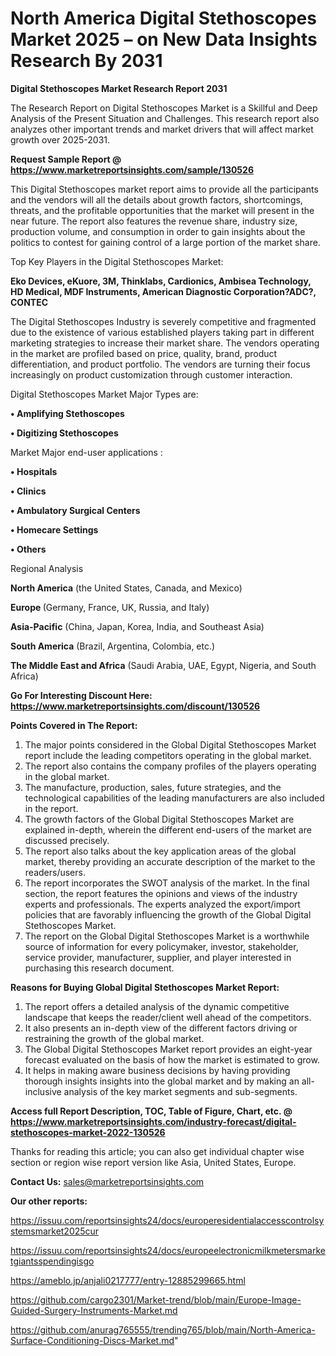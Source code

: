 # North America Digital Stethoscopes Market 2025 – on New Data Insights Research By 2031

<strong>Digital Stethoscopes Market Research Report 2031</strong>

The Research Report on Digital Stethoscopes Market is a Skillful and Deep Analysis of the Present Situation and Challenges. This research report also analyzes other important trends and market drivers that will affect market growth over 2025-2031.

<strong>Request Sample Report @ <a href=https://www.marketreportsinsights.com/sample/130526>https://www.marketreportsinsights.com/sample/130526</a></strong>

This Digital Stethoscopes market report aims to provide all the participants and the vendors will all the details about growth factors, shortcomings, threats, and the profitable opportunities that the market will present in the near future. The report also features the revenue share, industry size, production volume, and consumption in order to gain insights about the politics to contest for gaining control of a large portion of the market share.

Top Key Players in the Digital Stethoscopes Market:

<strong>Eko Devices, eKuore, 3M, Thinklabs, Cardionics, Ambisea Technology, HD Medical, MDF Instruments, American Diagnostic Corporation?ADC?, CONTEC</strong>

The Digital Stethoscopes Industry is severely competitive and fragmented due to the existence of various established players taking part in different marketing strategies to increase their market share. The vendors operating in the market are profiled based on price, quality, brand, product differentiation, and product portfolio. The vendors are turning their focus increasingly on product customization through customer interaction.

Digital Stethoscopes Market Major Types are:

<strong>• Amplifying Stethoscopes

• Digitizing Stethoscopes</strong>

Market Major end-user applications :

<strong>• Hospitals

• Clinics

• Ambulatory Surgical Centers

• Homecare Settings

• Others</strong>

Regional Analysis

</u><strong><b>North America</b></strong> (the United States, Canada, and Mexico)

<strong><b>Europe </b></strong>(Germany, France, UK, Russia, and Italy)

<strong><b>Asia-Pacific</b></strong> (China, Japan, Korea, India, and Southeast Asia)

<strong><b>South America</b></strong> (Brazil, Argentina, Colombia, etc.)

<strong><b>The Middle East and Africa</b></strong> (Saudi Arabia, UAE, Egypt, Nigeria, and South Africa)

<strong>Go For Interesting Discount Here: <a href=https://www.marketreportsinsights.com/discount/130526>https://www.marketreportsinsights.com/discount/130526</a></strong>

<strong>Points Covered in The Report:</strong>
<ol>
  <li>The major points considered in the Global Digital Stethoscopes Market report include the leading competitors operating in the global market.</li>
  <li>The report also contains the company profiles of the players operating in the global market.</li>
  <li>The manufacture, production, sales, future strategies, and the technological capabilities of the leading manufacturers are also included in the report.</li>
  <li>The growth factors of the Global Digital Stethoscopes Market are explained in-depth, wherein the different end-users of the market are discussed precisely.</li>
  <li>The report also talks about the key application areas of the global market, thereby providing an accurate description of the market to the readers/users.</li>
  <li>The report incorporates the SWOT analysis of the market. In the final section, the report features the opinions and views of the industry experts and professionals. The experts analyzed the export/import policies that are favorably influencing the growth of the Global Digital Stethoscopes Market.</li>
  <li>The report on the Global Digital Stethoscopes Market is a worthwhile source of information for every policymaker, investor, stakeholder, service provider, manufacturer, supplier, and player interested in purchasing this research document.</li>
</ol>
<strong>Reasons for Buying Global Digital Stethoscopes Market Report:</strong>

<ol>
  <li>The report offers a detailed analysis of the dynamic competitive landscape that keeps the reader/client well ahead of the competitors.</li>
  <li>It also presents an in-depth view of the different factors driving or restraining the growth of the global market.</li>
  <li>The Global Digital Stethoscopes Market report provides an eight-year forecast evaluated on the basis of how the market is estimated to grow.</li>
  <li>It helps in making aware business decisions by having providing thorough insights insights into the global market and by making an all-inclusive analysis of the key market segments and sub-segments.</li>
</ol>
<strong>Access full Report Description, TOC, Table of Figure, Chart, etc. @ <a href=https://www.marketreportsinsights.com/industry-forecast/digital-stethoscopes-market-2022-130526>https://www.marketreportsinsights.com/industry-forecast/digital-stethoscopes-market-2022-130526</a></strong>


Thanks for reading this article; you can also get individual chapter wise section or region wise report version like Asia, United States, Europe.

<strong>Contact Us:</strong>
sales@marketreportsinsights.com

<strong>Our other reports:</strong>

<a href=https://issuu.com/reportsinsights24/docs/europeresidentialaccesscontrolsystemsmarket2025cur>https://issuu.com/reportsinsights24/docs/europeresidentialaccesscontrolsystemsmarket2025cur</a>

<a href=https://issuu.com/reportsinsights24/docs/europeelectronicmilkmetersmarketgiantsspendingisgo>https://issuu.com/reportsinsights24/docs/europeelectronicmilkmetersmarketgiantsspendingisgo</a>

<a href=https://ameblo.jp/anjali0217777/entry-12885299665.html>https://ameblo.jp/anjali0217777/entry-12885299665.html</a>

<a href=https://github.com/cargo2301/Market-trend/blob/main/Europe-Image-Guided-Surgery-Instruments-Market.md>https://github.com/cargo2301/Market-trend/blob/main/Europe-Image-Guided-Surgery-Instruments-Market.md</a>

<a href=https://github.com/anurag765555/trending765/blob/main/North-America-Surface-Conditioning-Discs-Market.md>https://github.com/anurag765555/trending765/blob/main/North-America-Surface-Conditioning-Discs-Market.md</a>"
